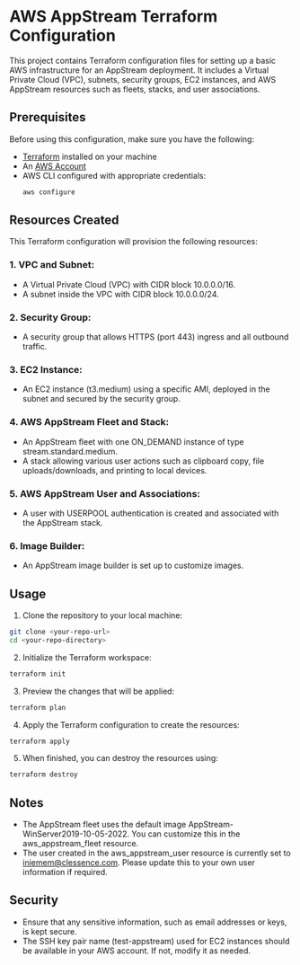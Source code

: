 # AWS AppStream Terraform Configuration

This project contains Terraform configuration files for setting up a basic AWS infrastructure for an AppStream deployment. It includes a Virtual Private Cloud (VPC), subnets, security groups, EC2 instances, and AWS AppStream resources such as fleets, stacks, and user associations.

## Prerequisites

Before using this configuration, make sure you have the following:

- [Terraform](https://www.terraform.io/downloads.html) installed on your machine
- An [AWS Account](https://aws.amazon.com/)
- AWS CLI configured with appropriate credentials:
  ```bash
  aws configure
  ```
## Resources Created
This Terraform configuration will provision the following resources:

### 1. VPC and Subnet:
- A Virtual Private Cloud (VPC) with CIDR block 10.0.0.0/16.
- A subnet inside the VPC with CIDR block 10.0.0.0/24.
### 2. Security Group:

- A security group that allows HTTPS (port 443) ingress and all outbound traffic.
### 3. EC2 Instance:

- An EC2 instance (t3.medium) using a specific AMI, deployed in the subnet and secured by the security group.
### 4. AWS AppStream Fleet and Stack:

- An AppStream fleet with one ON_DEMAND instance of type stream.standard.medium.
- A stack allowing various user actions such as clipboard copy, file uploads/downloads, and printing to local devices.
### 5. AWS AppStream User and Associations:

- A user with USERPOOL authentication is created and associated with the AppStream stack.
### 6. Image Builder:

- An AppStream image builder is set up to customize images.
## Usage
1. Clone the repository to your local machine:

```bash
git clone <your-repo-url>
cd <your-repo-directory>
```
2. Initialize the Terraform workspace:

```bash
terraform init
```
3. Preview the changes that will be applied:

```bash
terraform plan
```
4. Apply the Terraform configuration to create the resources:

```bash
terraform apply
```
5. When finished, you can destroy the resources using:

```bash
terraform destroy
```
## Notes
- The AppStream fleet uses the default image AppStream-WinServer2019-10-05-2022. You can customize this in the aws_appstream_fleet resource.
- The user created in the aws_appstream_user resource is currently set to iniemem@clessence.com. Please update this to your own user information if required.
## Security
- Ensure that any sensitive information, such as email addresses or keys, is kept secure.
- The SSH key pair name (test-appstream) used for EC2 instances should be available in your AWS account. If not, modify it as needed.
